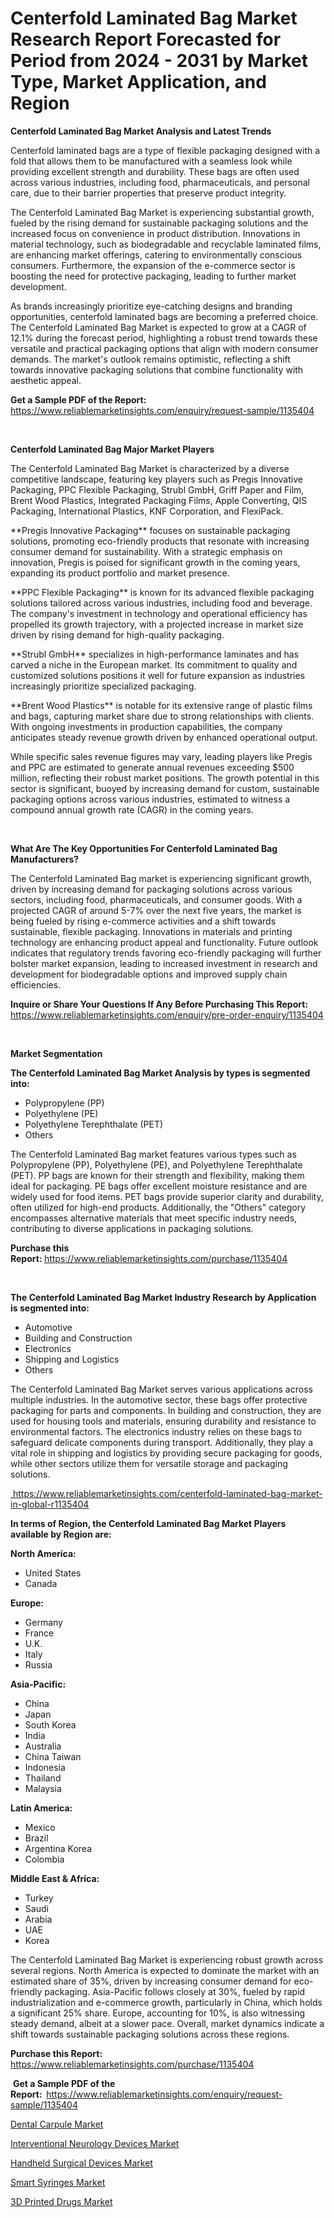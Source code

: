 <p><h1>Centerfold Laminated Bag Market Research Report Forecasted for Period from 2024 -  2031 by Market Type, Market Application, and Region</h1></p><p><strong>Centerfold Laminated Bag Market Analysis and Latest Trends</strong></p>
<p><p>Centerfold laminated bags are a type of flexible packaging designed with a fold that allows them to be manufactured with a seamless look while providing excellent strength and durability. These bags are often used across various industries, including food, pharmaceuticals, and personal care, due to their barrier properties that preserve product integrity. </p><p>The Centerfold Laminated Bag Market is experiencing substantial growth, fueled by the rising demand for sustainable packaging solutions and the increased focus on convenience in product distribution. Innovations in material technology, such as biodegradable and recyclable laminated films, are enhancing market offerings, catering to environmentally conscious consumers. Furthermore, the expansion of the e-commerce sector is boosting the need for protective packaging, leading to further market development. </p><p>As brands increasingly prioritize eye-catching designs and branding opportunities, centerfold laminated bags are becoming a preferred choice. The Centerfold Laminated Bag Market is expected to grow at a CAGR of 12.1% during the forecast period, highlighting a robust trend towards these versatile and practical packaging options that align with modern consumer demands. The market's outlook remains optimistic, reflecting a shift towards innovative packaging solutions that combine functionality with aesthetic appeal.</p></p>
<p><strong>Get a Sample PDF of the Report:&nbsp;</strong> <a href="https://www.reliablemarketinsights.com/enquiry/request-sample/1135404?utm_campaign=1166&utm_medium=2&utm_source=Github&utm_content=ia&utm_term=20122024&utm_id=centerfold-laminated-bag">https://www.reliablemarketinsights.com/enquiry/request-sample/1135404</a></p>
<p>&nbsp;</p>
<p><strong>Centerfold Laminated Bag Major Market Players</strong></p>
<p><p>The Centerfold Laminated Bag Market is characterized by a diverse competitive landscape, featuring key players such as Pregis Innovative Packaging, PPC Flexible Packaging, Strubl GmbH, Griff Paper and Film, Brent Wood Plastics, Integrated Packaging Films, Apple Converting, QIS Packaging, International Plastics, KNF Corporation, and FlexiPack. </p><p>**Pregis Innovative Packaging** focuses on sustainable packaging solutions, promoting eco-friendly products that resonate with increasing consumer demand for sustainability. With a strategic emphasis on innovation, Pregis is poised for significant growth in the coming years, expanding its product portfolio and market presence.</p><p>**PPC Flexible Packaging** is known for its advanced flexible packaging solutions tailored across various industries, including food and beverage. The company's investment in technology and operational efficiency has propelled its growth trajectory, with a projected increase in market size driven by rising demand for high-quality packaging.</p><p>**Strubl GmbH** specializes in high-performance laminates and has carved a niche in the European market. Its commitment to quality and customized solutions positions it well for future expansion as industries increasingly prioritize specialized packaging.</p><p>**Brent Wood Plastics** is notable for its extensive range of plastic films and bags, capturing market share due to strong relationships with clients. With ongoing investments in production capabilities, the company anticipates steady revenue growth driven by enhanced operational output.</p><p>While specific sales revenue figures may vary, leading players like Pregis and PPC are estimated to generate annual revenues exceeding $500 million, reflecting their robust market positions. The growth potential in this sector is significant, buoyed by increasing demand for custom, sustainable packaging options across various industries, estimated to witness a compound annual growth rate (CAGR) in the coming years.</p></p>
<p>&nbsp;</p>
<p><strong>What Are The Key Opportunities For Centerfold Laminated Bag Manufacturers?</strong></p>
<p><p>The Centerfold Laminated Bag market is experiencing significant growth, driven by increasing demand for packaging solutions across various sectors, including food, pharmaceuticals, and consumer goods. With a projected CAGR of around 5-7% over the next five years, the market is being fueled by rising e-commerce activities and a shift towards sustainable, flexible packaging. Innovations in materials and printing technology are enhancing product appeal and functionality. Future outlook indicates that regulatory trends favoring eco-friendly packaging will further bolster market expansion, leading to increased investment in research and development for biodegradable options and improved supply chain efficiencies.</p></p>
<p><strong>Inquire or Share Your Questions If Any Before Purchasing This Report:</strong> <a href="https://www.reliablemarketinsights.com/enquiry/pre-order-enquiry/1135404?utm_campaign=1166&utm_medium=2&utm_source=Github&utm_content=ia&utm_term=20122024&utm_id=centerfold-laminated-bag">https://www.reliablemarketinsights.com/enquiry/pre-order-enquiry/1135404</a></p>
<p>&nbsp;</p>
<p><strong>Market Segmentation</strong></p>
<p><strong>The Centerfold Laminated Bag Market Analysis by types is segmented into:</strong></p>
<p><ul><li>Polypropylene (PP)</li><li>Polyethylene (PE)</li><li>Polyethylene Terephthalate (PET)</li><li>Others</li></ul></p>
<p><p>The Centerfold Laminated Bag market features various types such as Polypropylene (PP), Polyethylene (PE), and Polyethylene Terephthalate (PET). PP bags are known for their strength and flexibility, making them ideal for packaging. PE bags offer excellent moisture resistance and are widely used for food items. PET bags provide superior clarity and durability, often utilized for high-end products. Additionally, the "Others" category encompasses alternative materials that meet specific industry needs, contributing to diverse applications in packaging solutions.</p></p>
<p><strong>Purchase this Report:&nbsp;</strong><a href="https://www.reliablemarketinsights.com/purchase/1135404?utm_campaign=1166&utm_medium=2&utm_source=Github&utm_content=ia&utm_term=20122024&utm_id=centerfold-laminated-bag">https://www.reliablemarketinsights.com/purchase/1135404</a></p>
<p>&nbsp;</p>
<p><strong>The Centerfold Laminated Bag Market Industry Research by Application is segmented into:</strong></p>
<p><ul><li>Automotive</li><li>Building and Construction</li><li>Electronics</li><li>Shipping and Logistics</li><li>Others</li></ul></p>
<p><p>The Centerfold Laminated Bag Market serves various applications across multiple industries. In the automotive sector, these bags offer protective packaging for parts and components. In building and construction, they are used for housing tools and materials, ensuring durability and resistance to environmental factors. The electronics industry relies on these bags to safeguard delicate components during transport. Additionally, they play a vital role in shipping and logistics by providing secure packaging for goods, while other sectors utilize them for versatile storage and packaging solutions.</p></p>
<p><a href="https://www.reliablemarketinsights.com/centerfold-laminated-bag-market-in-global-r1135404?utm_campaign=1166&utm_medium=2&utm_source=Github&utm_content=ia&utm_term=20122024&utm_id=centerfold-laminated-bag">&nbsp;https://www.reliablemarketinsights.com/centerfold-laminated-bag-market-in-global-r1135404</a></p>
<p><strong>In terms of Region, the Centerfold Laminated Bag Market Players available by Region are:</strong></p>
<p>
    <p> <strong> North America: </strong>
        <ul>
            <li>United States</li>
            <li>Canada</li>
        </ul>
        </p> 
    <p> <strong> Europe: </strong>
        <ul>
            <li>Germany</li>
            <li>France</li>
            <li>U.K.</li>
            <li>Italy</li>
            <li>Russia</li>
        </ul>
        </p> 
    <p> <strong> Asia-Pacific: </strong>
        <ul>
            <li>China</li>
            <li>Japan</li>
            <li>South Korea</li>
            <li>India</li>
            <li>Australia</li>
            <li>China Taiwan</li>
            <li>Indonesia</li>
            <li>Thailand</li>
            <li>Malaysia</li>
        </ul>
        </p> 
    <p> <strong> Latin America: </strong>
        <ul>
            <li>Mexico</li>
            <li>Brazil</li>
            <li>Argentina Korea</li>
            <li>Colombia</li>
        </ul>
        </p> 
    <p> <strong> Middle East & Africa: </strong>
        <ul>
            <li>Turkey</li>
            <li>Saudi</li>
            <li>Arabia</li>
            <li>UAE</li>
            <li>Korea</li>
        </ul>
    </p>
    </p>
<p><p>The Centerfold Laminated Bag Market is experiencing robust growth across several regions. North America is expected to dominate the market with an estimated share of 35%, driven by increasing consumer demand for eco-friendly packaging. Asia-Pacific follows closely at 30%, fueled by rapid industrialization and e-commerce growth, particularly in China, which holds a significant 25% share. Europe, accounting for 10%, is also witnessing steady demand, albeit at a slower pace. Overall, market dynamics indicate a shift towards sustainable packaging solutions across these regions.</p></p>
<p><strong>Purchase this Report: </strong><a href="https://www.reliablemarketinsights.com/purchase/1135404?utm_campaign=1166&utm_medium=2&utm_source=Github&utm_content=ia&utm_term=20122024&utm_id=centerfold-laminated-bag">https://www.reliablemarketinsights.com/purchase/1135404</a></p>
<p>&nbsp;<strong>Get a Sample PDF of the Report:&nbsp;&nbsp;</strong><a href="https://www.reliablemarketinsights.com/enquiry/request-sample/1135404?utm_campaign=1166&utm_medium=2&utm_source=Github&utm_content=ia&utm_term=20122024&utm_id=centerfold-laminated-bag">https://www.reliablemarketinsights.com/enquiry/request-sample/1135404</a></p>
<p><strong></strong></p>
<p><p><a href="https://www.linkedin.com/pulse/growth-projections-dental-carpule-market-comprehensive-analysis-uxdae?utm_campaign=1166&utm_medium=2&utm_source=Github&utm_content=ia&utm_term=20122024&utm_id=centerfold-laminated-bag">Dental Carpule Market</a></p><p><a href="https://www.linkedin.com/pulse/thorough-overview-interventional-neurology-devices-market-dhhff?utm_campaign=1166&utm_medium=2&utm_source=Github&utm_content=ia&utm_term=20122024&utm_id=centerfold-laminated-bag">Interventional Neurology Devices Market</a></p><p><a href="https://www.linkedin.com/pulse/future-handheld-surgical-devices-market-trend-analysis-forecasted-h2anf?utm_campaign=1166&utm_medium=2&utm_source=Github&utm_content=ia&utm_term=20122024&utm_id=centerfold-laminated-bag">Handheld Surgical Devices Market</a></p><p><a href="https://www.linkedin.com/pulse/in-depth-smart-syringes-report-industry-analysis-forecasted-dnqtf?utm_campaign=1166&utm_medium=2&utm_source=Github&utm_content=ia&utm_term=20122024&utm_id=centerfold-laminated-bag">Smart Syringes Market</a></p><p><a href="https://www.linkedin.com/pulse/3d-printed-drugs-market-size-analysis-2024-2031-sustained-punbe?utm_campaign=1166&utm_medium=2&utm_source=Github&utm_content=ia&utm_term=20122024&utm_id=centerfold-laminated-bag">3D Printed Drugs Market</a></p></p>